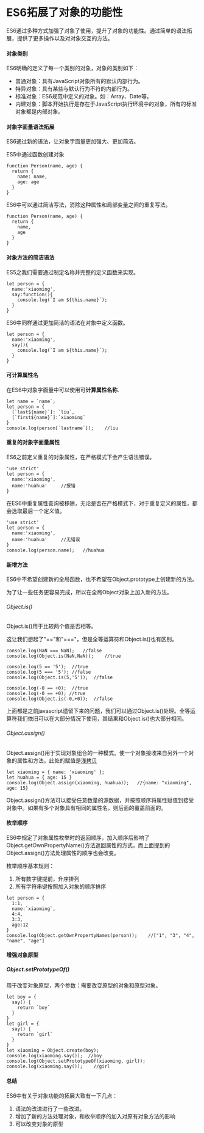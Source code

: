 # ES6拓展了对象的功能性

ES6通过多种方式加强了对象了使用，提升了对象的功能性。通过简单的语法拓展，提供了更多操作以及对对象交互的方法。

#### 对象类别

ES6明确的定义了每一个类别的对象，对象的类别如下：

* 普通对象：具有JavaScript对象所有的默认内部行为。
* 特异对象：具有某些与默认行为不符的内部行为。
* 标准对象：ES6规范中定义的对象。如：Array、Date等。
* 内建对象：脚本开始执行是存在于JavaScript执行环境中的对象，所有的标准对象都是内部对象。

#### 对象字面量语法拓展

ES6通过新的语法，让对象字面量更加强大、更加简洁。

ES5中通过函数创建对象

```
function Person(name, age) {
  return {
    name: name,
    age: age
  }
}
```
ES6中可以通过简洁写法，消除这种属性和局部变量之间的重复写法。

```
function Person(name, age) {
  return {
    name,
    age
  }
}
```

#### 对象方法的简洁语法

ES5之我们需要通过制定名称并完整的定义函数来实现。

```
let person = {
  name:'xiaoming',
  say:function(){
    console.log(`I am ${this.name}`);
  }
}
```
ES6中同样通过更加简洁的语法在对象中定义函数。

```
let person = {
  name:'xiaoming',
  say(){
    console.log(`I am ${this.name}`);
  }
}
```

#### 可计算属性名

在ES6中对象字面量中可以使用可**计算属性名称**.

```
let name = `name`;
let person = {
  [`last${name}`]: `liu`,
  [`first${name}`]:`xiaoming`
}
console.log(person[`lastname`]);    //liu
```

#### 重复的对象字面量属性

ES6之前定义重复的对象属性，在严格模式下会产生语法错误。

```
'use strict'
let person = {
  name:'xiaoming',
  name:'huahua'     //报错
}
```

在ES6中重复属性查询被移除，无论是否在严格模式下，对于重复定义的属性，都会选取最后一个定义值。

```
'use strict'
let person = {
  name:'xiaoming',
  name:'huahua'     //无错误
}
console.log(person.name);   //huahua
```

#### 新增方法

ES6中不希望创建新的全局函数，也不希望在Object.prototype上创建新的方法。

为了让一些任务更容易完成，所以在全局Object对象上加入新的方法。

###### Object.is()

Object.is()用于比较两个值是否相等。

这让我们想起了"=="和"==="，但是全等运算符和Object.is()也有区别。

```
console.log(NaN === NaN);   //false
console.log(Object.is(NaN,NaN));    //true

console.log(5 == '5');  //true
console.log(5 === '5'); //false
console.log(Object.is(5,'5'));  //false

console.log(-0 == +0);  //true
console.log(-0 == +0); //true
console.log(Object.is(-0,+0));  //false
```

上面都是之前javascript遗留下来的问题，我们可以通过Object.is()处理。全等运算符我们依旧可以在大部分情况下使用，其结果和Object.is()也大部分相同。


###### Object.assign()

Object.assign()用于实现对象组合的一种模式。使一个对象接收来自另外一个对象的属性和方法。此处的赋值是[浅拷贝](https://segmentfault.com/a/1190000011455690)

```
let xiaoming = { name: 'xiaoming' };
let huahua = { age: 15 }
console.log(Object.assign(xiaoming, huahua));   //{name: "xiaoming", age: 15}
```
    
Object.assign()方法可以接受任意数量的源数据，并按照顺序将属性赋值到接受对象中。如果有多个对象具有相同的属性名，则后面的覆盖前面的。

#### 枚举顺序

ES6中规定了对象属性枚举时的返回顺序，加入顺序后影响了Object.getOwnPropertyName()方法返回属性的方式，而上面提到的Object.assign()方法处理属性的顺序也会改变。

枚举顺序基本规则：
1. 所有数字键提前，升序排列
2. 所有字符串键按照加入对象的顺序排序

```
let person = {
  1:1,
  name:`xiaoming`,
  4:4,
  3:3,
  age:12
}
console.log(Object.getOwnPropertyNames(person));    //["1", "3", "4", "name", "age"]
```

#### 增强对象原型
    
##### Object.setPrototypeOf()

用于改变对象原型，两个参数：需要改变原型的对象和原型对象。

```
let boy = {
  say() {
    return `boy`
  }
}
let girl = {
  say() {
    return `girl`
  }
}
let xiaoming = Object.create(boy);
console.log(xiaoming.say());  //boy
console.log(Object.setPrototypeOf(xiaoming, girl));
console.log(xiaoming.say());    //girl
```


#### 总结

ES6中有关于对象功能的拓展大致有一下几点：

1. 语法的改进进行了一些改进。
2. 增加了新的方法处理对象，和枚举顺序的加入对原有对象方法的影响
3. 可以改变对象的原型



